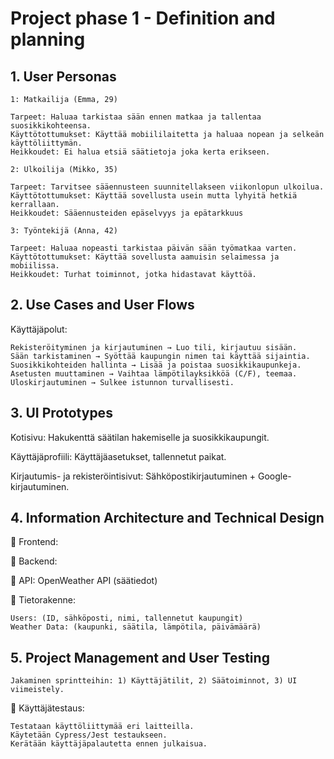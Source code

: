 # Project phase 1 - Definition and planning


## 1. User Personas

    1: Matkailija (Emma, 29)

    Tarpeet: Haluaa tarkistaa sään ennen matkaa ja tallentaa suosikkikohteensa.
    Käyttötottumukset: Käyttää mobiililaitetta ja haluaa nopean ja selkeän käyttöliittymän.
    Heikkoudet: Ei halua etsiä säätietoja joka kerta erikseen.

    2: Ulkoilija (Mikko, 35)

    Tarpeet: Tarvitsee sääennusteen suunnitellakseen viikonlopun ulkoilua.
    Käyttötottumukset: Käyttää sovellusta usein mutta lyhyitä hetkiä kerrallaan.
    Heikkoudet: Sääennusteiden epäselvyys ja epätarkkuus

    3: Työntekijä (Anna, 42)

    Tarpeet: Haluaa nopeasti tarkistaa päivän sään työmatkaa varten.
    Käyttötottumukset: Käyttää sovellusta aamuisin selaimessa ja mobiilissa.
    Heikkoudet: Turhat toiminnot, jotka hidastavat käyttöä.

## 2. Use Cases and User Flows

Käyttäjäpolut:

    Rekisteröityminen ja kirjautuminen → Luo tili, kirjautuu sisään.
    Sään tarkistaminen → Syöttää kaupungin nimen tai käyttää sijaintia.
    Suosikkikohteiden hallinta → Lisää ja poistaa suosikkikaupunkeja.
    Asetusten muuttaminen → Vaihtaa lämpötilayksikköä (C/F), teemaa.
    Uloskirjautuminen → Sulkee istunnon turvallisesti.

## 3. UI Prototypes

Kotisivu: Hakukenttä säätilan hakemiselle ja suosikkikaupungit.

Käyttäjäprofiili: Käyttäjäasetukset, tallennetut paikat.

Kirjautumis- ja rekisteröintisivut: Sähköpostikirjautuminen + Google-kirjautuminen.

## 4. Information Architecture and Technical Design
📂 Frontend: 

📂 Backend: 

📂 API: OpenWeather API (säätiedot)

📂 Tietorakenne:

    Users: (ID, sähköposti, nimi, tallennetut kaupungit)
    Weather Data: (kaupunki, säätila, lämpötila, päivämäärä)

## 5. Project Management and User Testing

    Jakaminen sprintteihin: 1) Käyttäjätilit, 2) Säätoiminnot, 3) UI viimeistely.

🧪 Käyttäjätestaus:

    Testataan käyttöliittymää eri laitteilla.
    Käytetään Cypress/Jest testaukseen.
    Kerätään käyttäjäpalautetta ennen julkaisua.
